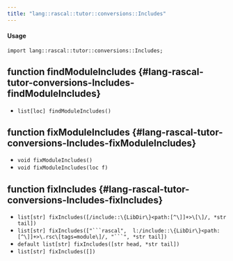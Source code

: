 ```yaml
---
title: "lang::rascal::tutor::conversions::Includes"
---
```


#### Usage

`import lang::rascal::tutor::conversions::Includes;`


## function findModuleIncludes {#lang-rascal-tutor-conversions-Includes-findModuleIncludes}

* ``list[loc] findModuleIncludes()``

## function fixModuleIncludes {#lang-rascal-tutor-conversions-Includes-fixModuleIncludes}

* ``void fixModuleIncludes()``
* ``void fixModuleIncludes(loc f)``

## function fixIncludes {#lang-rascal-tutor-conversions-Includes-fixIncludes}

* ``list[str] fixIncludes([/include::\{LibDir\}<path:[^\]]+>\[\]/, *str tail])``
* ``list[str] fixIncludes(["```rascal",  l:/include::\{LibDir\}<path:[^\]]+>\.rsc\[tags=module\]/, "```", *str tail])``
* ``default list[str] fixIncludes([str head, *str tail])``
* ``list[str] fixIncludes([])``

